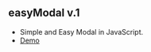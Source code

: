 ## easyModal v.1

- Simple and Easy Modal in JavaScript.
- <a href="https://andremalveira.github.io/easyModal/" target="_blank">Demo</a>